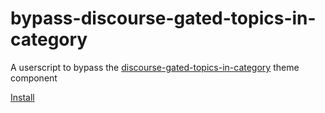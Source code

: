 # bypass-discourse-gated-topics-in-category
A userscript to bypass the [discourse-gated-topics-in-category](https://github.com/discourse/discourse-gated-topics-in-category) theme component

[Install](https://github.com/hawm/bypass-discourse-gated-topics-in-category/raw/main/bypass-discourse-gated-topics-in-category.user.js)

